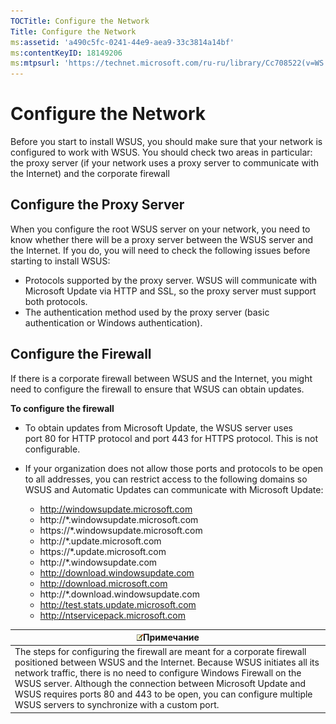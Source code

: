 ```yaml
---
TOCTitle: Configure the Network
Title: Configure the Network
ms:assetid: 'a490c5fc-0241-44e9-aea9-33c3814a14bf'
ms:contentKeyID: 18149206
ms:mtpsurl: 'https://technet.microsoft.com/ru-ru/library/Cc708522(v=WS.10)'
---
```


Configure the Network
=====================

Before you start to install WSUS, you should make sure that your network is configured to work with WSUS. You should check two areas in particular: the proxy server (if your network uses a proxy server to communicate with the Internet) and the corporate firewall

Configure the Proxy Server
--------------------------

When you configure the root WSUS server on your network, you need to know whether there will be a proxy server between the WSUS server and the Internet. If you do, you will need to check the following issues before starting to install WSUS:

-   Protocols supported by the proxy server. WSUS will communicate with Microsoft Update via HTTP and SSL, so the proxy server must support both protocols.
-   The authentication method used by the proxy server (basic authentication or Windows authentication).

Configure the Firewall
----------------------

If there is a corporate firewall between WSUS and the Internet, you might need to configure the firewall to ensure that WSUS can obtain updates.

**To configure the firewall**
-   To obtain updates from Microsoft Update, the WSUS server uses port 80 for HTTP protocol and port 443 for HTTPS protocol. This is not configurable.

-   If your organization does not allow those ports and protocols to be open to all addresses, you can restrict access to the following domains so WSUS and Automatic Updates can communicate with Microsoft Update:

    -   http://windowsupdate.microsoft.com
    -   http://\*.windowsupdate.microsoft.com
    -   https://\*.windowsupdate.microsoft.com
    -   http://\*.update.microsoft.com
    -   https://\*.update.microsoft.com
    -   http://\*.windowsupdate.com
    -   http://download.windowsupdate.com
    -   http://download.microsoft.com
    -   http://\*.download.windowsupdate.com
    -   http://test.stats.update.microsoft.com
    -   http://ntservicepack.microsoft.com

| ![](/security-updates/images/Cc708522.note(WS.10).gif)Примечание                                                                                                                                                                                                                                                                                                                                       |
|-------------------------------------------------------------------------------------------------------------------------------------------------------------------------------------------------------------------------------------------------------------------------------------------------------------------------------------------------------------------------------------------------------------------|
| The steps for configuring the firewall are meant for a corporate firewall positioned between WSUS and the Internet. Because WSUS initiates all its network traffic, there is no need to configure Windows Firewall on the WSUS server. Although the connection between Microsoft Update and WSUS requires ports 80 and 443 to be open, you can configure multiple WSUS servers to synchronize with a custom port. |
